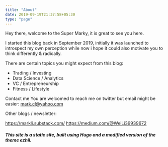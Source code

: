 ```yaml
---
title: "About"
date: 2019-09-19T21:37:58+05:30
type: "page"
---
```


Hey there, welcome to the Super Marky, it is great to see you here.

I started this blog back in September 2019, initially it was launched to introspect my own perception while now i hope it could also motivate you to think differently & radically.

There are certain topics you might expect from this blog:

  * Trading / Investing
  * Data Science / Analytics
  * VC / Entrepreneurship
  * Fitness / Lifestyle 



Contact me
You are welcomed to reach me on twitter but email might be easier: mark.cl@yahoo.com


Other blogs / newsletter:

https://markli.substack.com/ 
https://medium.com/@WeiLi39939672





##### This site is a static site, built using Hugo and a modified version of the theme ezhil. #####